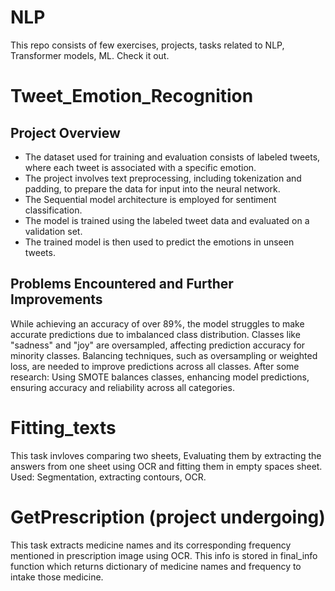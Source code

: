# NLP
This repo consists of few exercises, projects, tasks related to NLP, Transformer models, ML. Check it out.

# Tweet_Emotion_Recognition
## Project Overview

- The dataset used for training and evaluation consists of labeled tweets, where each tweet is associated with a specific emotion.
- The project involves text preprocessing, including tokenization and padding, to prepare the data for input into the neural network.
- The Sequential model architecture is employed for sentiment classification.
- The model is trained using the labeled tweet data and evaluated on a validation set.
- The trained model is then used to predict the emotions in unseen tweets.

## Problems Encountered and Further Improvements
While achieving an accuracy of over 89%, the model struggles to make accurate predictions due to imbalanced class distribution. Classes like "sadness" and "joy" are oversampled, affecting prediction accuracy for minority classes. Balancing techniques, such as oversampling or weighted loss, are needed to improve predictions across all classes.
After some research:
Using SMOTE balances classes, enhancing model predictions, ensuring accuracy and reliability across all categories.


# Fitting_texts 
This task invloves comparing two sheets, Evaluating them by extracting the answers from one sheet using OCR and fitting them in empty spaces sheet.
Used: Segmentation, extracting contours, OCR.

# GetPrescription (project undergoing)
This task extracts medicine names and its corresponding frequency mentioned in prescription image using OCR. This info is stored in final_info function which returns
dictionary of medicine names and frequency to intake those medicine. 
